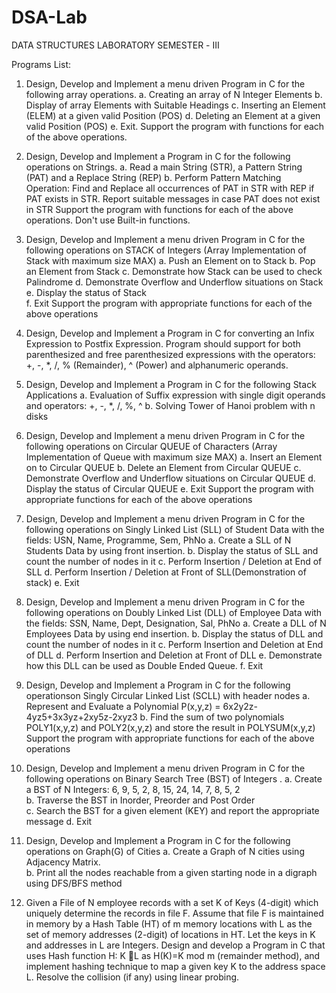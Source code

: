 # DSA-Lab
DATA STRUCTURES LABORATORY SEMESTER - Ⅲ

Programs List: 
1.  Design, Develop and Implement a menu driven Program in C for the following array 
operations. 
a. Creating an array of N Integer Elements 
b. Display of array Elements with Suitable Headings 
c. Inserting an Element (ELEM)  at a given  valid Position (POS) 
d. Deleting an Element at a given valid Position (POS) 
e. Exit.
Support the program with functions for each of the above operations.

2.  Design, Develop and Implement a Program in C for the following operations on Strings. 
a. Read a main String (STR), a Pattern String (PAT) and a Replace String (REP) 
b. Perform Pattern Matching Operation: Find and Replace all occurrences of PAT in 
STR with REP if PAT exists in STR. Report suitable messages in case PAT does not 
exist in STR 
Support the program with functions for each of the above operations. Don't use Built-in 
functions.

3.  Design, Develop and Implement a menu driven Program in C for the following  operations on 
STACK of Integers (Array Implementation of Stack with maximum size MAX) 
a. Push an Element on to Stack 
b. Pop an Element from Stack 
c. Demonstrate how Stack can be used to check Palindrome 
d. Demonstrate Overflow and Underflow situations on Stack 
e. Display the status of Stack  
f. Exit 
Support the program with appropriate functions for each of the above operations

4.  Design, Develop and Implement a Program in C for converting an Infix Expression to Postfix 
Expression. Program should support for both parenthesized and free parenthesized 
expressions with the operators: +, -, *, /, % (Remainder), ^ (Power) and alphanumeric 
operands.

5.  Design, Develop and Implement a Program in C for the following Stack Applications 
a. Evaluation of Suffix expression with single digit operands and operators: +, -, *, /, %, 
^ 
b. Solving Tower of Hanoi problem with n disks

6.  Design, Develop and Implement a menu driven Program in C for the following  operations on 
Circular QUEUE of Characters (Array Implementation of Queue with maximum size MAX) 
a. Insert an Element on to Circular QUEUE 
b. Delete an Element from Circular QUEUE 
c. Demonstrate Overflow and Underflow situations on Circular QUEUE 
d. Display the status of Circular QUEUE 
e. Exit 
Support the program with appropriate functions for each of the above operations

7.  Design, Develop and Implement a menu driven Program in C for the following  operations on 
Singly Linked List (SLL) of Student Data with the fields: USN, Name, Programme, Sem, 
PhNo 
a. Create a SLL of N Students Data by using front insertion. 
b. Display the status of SLL and count the number of nodes in it 
c. Perform Insertion / Deletion at End of SLL 
d. Perform Insertion / Deletion at Front of SLL(Demonstration of stack) 
e. Exit

8.  Design, Develop and Implement a menu driven Program in C for the following  operations on 
Doubly Linked List (DLL) of Employee Data with the fields: SSN, Name, Dept, Designation, 
Sal, PhNo 
a. Create a DLL of N Employees Data by using end insertion. 
b. Display the status of DLL and count the number of nodes in it 
c. Perform Insertion and Deletion at End of DLL 
d. Perform Insertion and Deletion at Front of DLL 
e. Demonstrate how this DLL can be used as Double Ended Queue. 
f. Exit

9.  Design, Develop and Implement a Program in C for the following  operationson Singly 
Circular Linked List (SCLL) with header nodes 
a. Represent and Evaluate a Polynomial P(x,y,z) = 6x2y2z-4yz5+3x3yz+2xy5z-2xyz3 
b. Find the sum of two polynomials POLY1(x,y,z) and POLY2(x,y,z) and store the 
result in POLYSUM(x,y,z)  
Support the program with appropriate functions for each of the above operations

10.  Design, Develop and Implement a menu driven Program in C for the following  operations on 
Binary Search Tree (BST) of Integers . 
a. Create a BST of N Integers: 6, 9, 5, 2, 8, 15, 24, 14, 7, 8, 5, 2  
b. Traverse the BST in Inorder, Preorder and Post Order  
c. Search the BST for a given element (KEY) and report the appropriate message 
d. Exit

11.  Design, Develop and Implement a Program in C for the following  operations on  Graph(G) 
of Cities 
a. Create a Graph of N cities using Adjacency Matrix.  
b. Print all the nodes reachable from a given starting node in a digraph using DFS/BFS 
method

12.  Given a File of N employee records with a set K of Keys (4-digit) which uniquely determine 
the records in file F. Assume that file F is maintained in memory by a Hash Table (HT) of m 
memory locations with L as the set of memory addresses (2-digit) of locations in HT. Let the 
keys in K and addresses in L are Integers. Design and develop a Program in C that uses Hash 
function H: K L as H(K)=K mod m (remainder  method), and implement hashing 
technique to map a given key K  to the address space L. Resolve the collision (if any) using 
linear probing. 
